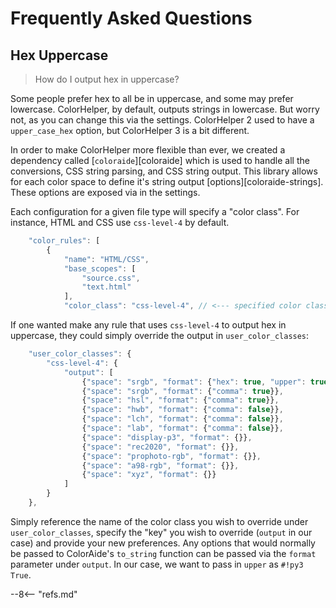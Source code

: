 # Frequently Asked Questions

## Hex Uppercase

> How do I output hex in uppercase?

Some people prefer hex to all be in uppercase, and some may prefer lowercase. ColorHelper, by default, outputs strings
in lowercase. But worry not, as you can change this via the settings. ColorHelper 2 used to have a `upper_case_hex`
option, but ColorHelper 3 is a bit different.

In order to make ColorHelper more flexible than ever, we created a dependency called [`coloraide`][coloraide]
which is used to handle all the conversions, CSS string parsing, and CSS string output. This library allows for each
color space to define it's string output [options][coloraide-strings]. These options are exposed via in the settings.

Each configuration for a given file type will specify a "color class". For instance, HTML and CSS use `css-level-4` by
default.

```js
    "color_rules": [
        {
            "name": "HTML/CSS",
            "base_scopes": [
                "source.css",
                "text.html"
            ],
            "color_class": "css-level-4", // <--- specified color class
```

If one wanted make any rule that uses `css-level-4` to output hex in uppercase, they could simply override
the output in `user_color_classes`:

```js
    "user_color_classes": {
        "css-level-4": {
            "output": [
                {"space": "srgb", "format": {"hex": true, "upper": true}}, // <--- `upper` forces hex to uppercase
                {"space": "srgb", "format": {"comma": true}},
                {"space": "hsl", "format": {"comma": true}},
                {"space": "hwb", "format": {"comma": false}},
                {"space": "lch", "format": {"comma": false}},
                {"space": "lab", "format": {"comma": false}},
                {"space": "display-p3", "format": {}},
                {"space": "rec2020", "format": {}},
                {"space": "prophoto-rgb", "format": {}},
                {"space": "a98-rgb", "format": {}},
                {"space": "xyz", "format": {}}
            ]
        }
    },
```

Simply reference the name of the color class you wish to override under `user_color_classes`, specify the "key" you wish
to override (`output` in our case) and provide your new preferences. Any options that would normally be passed to
ColorAide's `to_string` function can be passed via the `format` parameter under `output`. In our case, we want to pass
in `upper` as `#!py3 True`.

--8<-- "refs.md"

